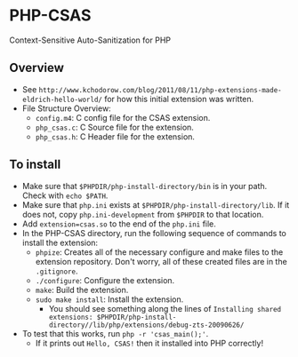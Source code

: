 # PHP-CSAS

Context-Sensitive Auto-Sanitization for PHP

## Overview
- See `http://www.kchodorow.com/blog/2011/08/11/php-extensions-made-eldrich-hello-world/` for how this initial extension was written.
- File Structure Overview:
	- `config.m4`: C config file for the CSAS extension.
	- `php_csas.c`: C Source file for the extension.
	- `php_csas.h`: C Header file for the extension.

## To install
- Make sure that `$PHPDIR/php-install-directory/bin` is in your path. Check with `echo $PATH`.
- Make sure that `php.ini` exists at `$PHPDIR/php-install-directory/lib`. If it does not, copy `php.ini-development` from `$PHPDIR` to that location.
- Add `extension=csas.so` to the end of the `php.ini` file.
- In the PHP-CSAS directory, run the following sequence of commands to install the extension:
	- `phpize`: Creates all of the necessary configure and make files to the extension repository. Don't worry, all of these created files are in the `.gitignore`.
	- `./configure`: Configure the extension.
	- `make`: Build the extension.
	- `sudo make install`: Install the extension.
		- You should see something along the lines of `Installing shared extensions: $PHPDIR/php-install-directory//lib/php/extensions/debug-zts-20090626/`
- To test that this works, run `php -r 'csas_main();'`.
	- If it prints out `Hello, CSAS!` then it installed into PHP correctly!
